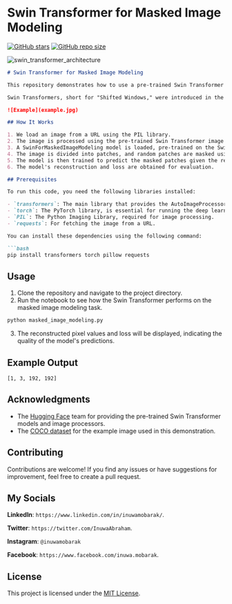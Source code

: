 # Swin Transformer for Masked Image Modeling

[![GitHub stars](https://img.shields.io/github/stars/inuwamobarak/swin-transformer-masked-image-modeling.svg?style=social)](https://github.com/inuwamobarak/swin-transformer-masked-image-modeling/stargazers)
[![GitHub repo size](https://img.shields.io/github/repo-size/inuwamobarak/swin-transformer-masked-image-modeling.svg)](https://github.com/inuwamobarak/swin-transformer-masked-image-modeling)

![swin_transformer_architecture](https://github.com/inuwamobarak/swin-transformers/assets/65142149/ead6990d-a1c3-4631-89b7-3f7f5d7095b4)

```markdown
# Swin Transformer for Masked Image Modeling

This repository demonstrates how to use a pre-trained Swin Transformer for Masked Image Modeling. Masked Image Modeling is a task where random patches in an image are masked out, and the model is trained to predict the masked patches. The Swin Transformer is a powerful hierarchical vision transformer designed for computer vision tasks.

Swin Transformers, short for "Shifted Windows," were introduced in the paper titled "Swin Transformer: Hierarchical Vision Transformer using Shifted Windows" by Liu et a. (2021). Unlike traditional transformers, Swin Transformers divide the image into non-overlapping shifted windows, enabling efficient and scalable computation.

![Example](example.jpg)

## How It Works

1. We load an image from a URL using the PIL library.
2. The image is processed using the pre-trained Swin Transformer image processor (AutoImageProcessor).
3. A SwinForMaskedImageModeling model is loaded, pre-trained on the Swin Transformer architecture.
4. The image is divided into patches, and random patches are masked using a boolean mask.
5. The model is then trained to predict the masked patches given the rest of the image.
6. The model's reconstruction and loss are obtained for evaluation.

## Prerequisites

To run this code, you need the following libraries installed:

- `transformers`: The main library that provides the AutoImageProcessor and SwinForMaskedImageModeling classes.
- `torch`: The PyTorch library, is essential for running the deep learning model and performing tensor computations.
- `PIL`: The Python Imaging Library, required for image processing.
- `requests`: For fetching the image from a URL.

You can install these dependencies using the following command:

```bash
pip install transformers torch pillow requests
```

## Usage

1. Clone the repository and navigate to the project directory.
2. Run the notebook to see how the Swin Transformer performs on the masked image modeling task.

```bash
python masked_image_modeling.py
```
3. The reconstructed pixel values and loss will be displayed, indicating the quality of the model's predictions.

## Example Output

```
[1, 3, 192, 192]
```

## Acknowledgments

- The [Hugging Face](https://huggingface.co/) team for providing the pre-trained Swin Transformer models and image processors.
- The [COCO dataset](http://cocodataset.org/) for the example image used in this demonstration.

## Contributing

Contributions are welcome! If you find any issues or have suggestions for improvement, feel free to create a pull request.

## My Socials

**LinkedIn**: `https://www.linkedin.com/in/inuwamobarak/`.

**Twitter**: `https://twitter.com/InuwaAbraham`.

**Instagram**: `@inuwamobarak`

**Facebook**: `https://www.facebook.com/inuwa.mobarak`.

## License

This project is licensed under the [MIT License](LICENSE).
